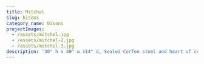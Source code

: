 ```yaml
---
title: Mitchel
slug: bisons
category_name: bisons
projectImages:
  - /assets/mitchel.jpg
  - /assets/mitchel-2.jpg
  - /assets/mitchel-3.jpg
description: '30" h x 40" w x14" d, Sealed CorTen steel and heart of cedar. 2018'
---
```


